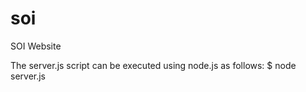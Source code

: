 soi
===

SOI Website

The server.js script can be executed using node.js as follows:
$ node server.js

